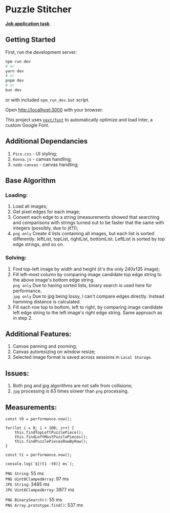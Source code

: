 # Puzzle Stitcher

**[Job application task](https://github.com/GreenComfyTea/task-puzzle-stitcher/files/14995431/Task_-_Puzzle_stitcher-1.pdf)**.

## Getting Started

First, run the development server:

```bash
npm run dev
# or
yarn dev
# or
pnpm dev
# or
bun dev
```

or with included `npm_run_dev.bat` script.

Open [http://localhost:3000](http://localhost:3000) with your browser.

This project uses [`next/font`](https://nextjs.org/docs/basic-features/font-optimization) to automatically optimize and load Inter, a custom Google Font.

## Additional Dependancies

1. `Pico.css` - UI styling;
2. `Konva.js` - canvas handling;
3. `node-canvas` - canvas handling;

## Base Algorithm

### Loading:

1. Load all images;
2. Get pixel edges for each image;
3. Convert each edge to a string (measurements showed that searching and comparisons with strings turned out to be faster that the same with integers (possibly, due to jit?));
4. `png only` Create 4 lists containing all images, but each list is sorted differently: leftList, topList, rightList, bottomList. LeftList is sorted by top edge strings, and so on.

### Solving:

1. Find top-left image by width and height (it's the only 240x135 image);
2. Fill left-most column by comparing image candidate top edge string to the above image's bottom edge string.  
`png only` Due to having sorted lists, binary search is used here for performance.  
`jpg only` Due to jpg being lossy, I can't compare edges directly. Instead hamming distance is calculated.  
3. Fill each row  top to bottom, left to right, by comparing image candidate left edge string to the left image's right edge string. Same approach as in step 2.

## Additional Features:

1. Canvas panning and zooming;
2. Canvas autoresizing on window resize;
3. Selected image format is saved across sessions in `Local Storage`.

## Issues:

1. Both png and jpg algorithms are not safe from collisions;
2. `jpg` processing is 63 times slower than `png` processing.

## Measurements:

```JS
const t0 = performance.now();

for(let i = 0; i < 100; i++) {
	this.findTopLeftPuzzlePiece();
	this.findLeftMostPuzzlePieces();
	this.findPuzzlePiecesRowByRow();
}

const t1 = performance.now();

console.log(`${(t1 -t0)} ms`);
```

`PNG String`: 55 ms  
`PNG Uint8ClampedArray`: 97 ms  
`JPG String`: 3485 ms  
`JPG Uint8ClampedArray`: 3977 ms  
  
`PNG BinarySearch()`: 55 ms  
`PNG Array.prototype.find()`: 537 ms

